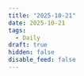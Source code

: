 ```yaml
---
title: "2025-10-21"
date: 2025-10-21
tags:
  - Daily
draft: true
hidden: false
disable_feed: false
---
```


